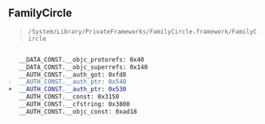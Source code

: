 ## FamilyCircle

> `/System/Library/PrivateFrameworks/FamilyCircle.framework/FamilyCircle`

```diff

   __DATA_CONST.__objc_protorefs: 0x40
   __DATA_CONST.__objc_superrefs: 0x140
   __AUTH_CONST.__auth_got: 0xfd8
-  __AUTH_CONST.__auth_ptr: 0x540
+  __AUTH_CONST.__auth_ptr: 0x530
   __AUTH_CONST.__const: 0x3150
   __AUTH_CONST.__cfstring: 0x3800
   __AUTH_CONST.__objc_const: 0xad18

```
